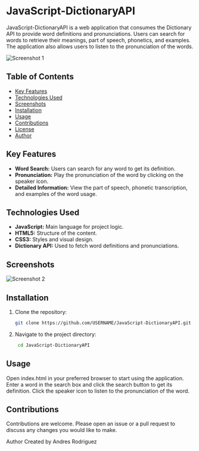 # JavaScript-DictionaryAPI

JavaScript-DictionaryAPI is a web application that consumes the Dictionary API to provide word definitions and pronunciations. Users can search for words to retrieve their meanings, part of speech, phonetics, and examples. The application also allows users to listen to the pronunciation of the words.

![Screenshot 1]([imgs/screenshot1.png](https://github.com/AnndyyRobles/JavaScript-DictionaryAPI/blob/main/imgs/img1.jpg))

## Table of Contents

- [Key Features](#key-features)
- [Technologies Used](#technologies-used)
- [Screenshots](#screenshots)
- [Installation](#installation)
- [Usage](#usage)
- [Contributions](#contributions)
- [License](#license)
- [Author](#author)

## Key Features

- **Word Search:** Users can search for any word to get its definition.
- **Pronunciation:** Play the pronunciation of the word by clicking on the speaker icon.
- **Detailed Information:** View the part of speech, phonetic transcription, and examples of the word usage.

## Technologies Used

- **JavaScript:** Main language for project logic.
- **HTML5:** Structure of the content.
- **CSS3:** Styles and visual design.
- **Dictionary API:** Used to fetch word definitions and pronunciations.

## Screenshots


![Screenshot 2]([imgs/screenshot2.png](https://github.com/AnndyyRobles/JavaScript-DictionaryAPI/blob/main/imgs/img2.jpg))

## Installation

1. Clone the repository:
   ```bash
   git clone https://github.com/USERNAME/JavaScript-DictionaryAPI.git
   ```
2. Navigate to the project directory:
   ```bash
    cd JavaScript-DictionaryAPI
   ```
##  Usage
Open index.html in your preferred browser to start using the application.
Enter a word in the search box and click the search button to get its definition.
Click the speaker icon to listen to the pronunciation of the word.

## Contributions
Contributions are welcome. Please open an issue or a pull request to discuss any changes you would like to make.

Author
Created by Andres Rodriguez
